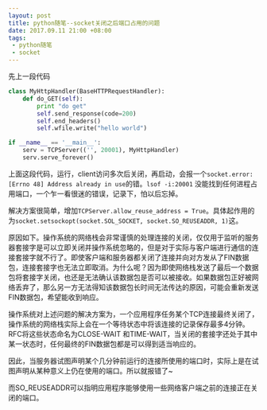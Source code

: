 ```yaml
---
layout: post
title: python随笔--socket关闭之后端口占用的问题
date: 2017.09.11 21:00 +08:00
tags: 
 - python随笔
 - socket 
---
```


先上一段代码

```python
class MyHttpHandler(BaseHTTPRequestHandler):
    def do_GET(self):
        print "do get"
        self.send_response(code=200)
        self.end_headers()
        self.wfile.write("hello world")

if __name__ == '__main__':
    serv = TCPServer(('', 20001), MyHttpHandler)
    serv.serve_forever()
```
上面这段代码，运行，client访问多次后关闭，再启动，会报一个`socket.error: [Errno 48] Address already in use`的错。`lsof -i:20001` 没能找到任何进程占用端口，一个乍一看很迷的错误，记录下，怕以后忘掉。

解决方案很简单，增加`TCPServer.allow_reuse_address = True`。具体起作用的为`socket.setsockopt(socket.SOL_SOCKET, socket.SO_REUSEADDR, 1)`这。

原因如下。操作系统的网络栈会非常谨慎的处理连接的关闭，仅仅用于监听的服务器套接字是可以立即关闭并操作系统忽略的，但是对于实际与客户端进行通信的连接套接字就不行了。即使客户端和服务器都关闭了连接并向对方发从了FIN数据包，连接套接字也无法立即取消。为什么呢？因为即使网络栈发送了最后一个数据包将套接字关闭，也还是无法确认该数据包是否可以被接收。如果数据包正好被网络丢弃了，那么另一方无法得知该数据包长时间无法传达的原因，可能会重新发送FIN数据包，希望能收到响应。

操作系统对上述问题的解决方案为，一个应用程序任务某个TCP连接最终关闭了，操作系统的网络栈实际上会在一个等待状态中将该连接的记录保存最多4分钟。RFC将这些状态命名为CLOSE-WAIT 和TIME-WAIT，当关闭的套接字还处于其中某一状态时，任何最终的FIN数据包都是可以得到适当响应的。

因此，当服务器试图声明某个几分钟前运行的连接所使用的端口时，实际上是在试图声明从某种意义上仍在使用的端口。所以就报错了~

而SO_REUSEADDR可以指明应用程序能够使用一些网络客户端之前的连接正在关闭的端口。